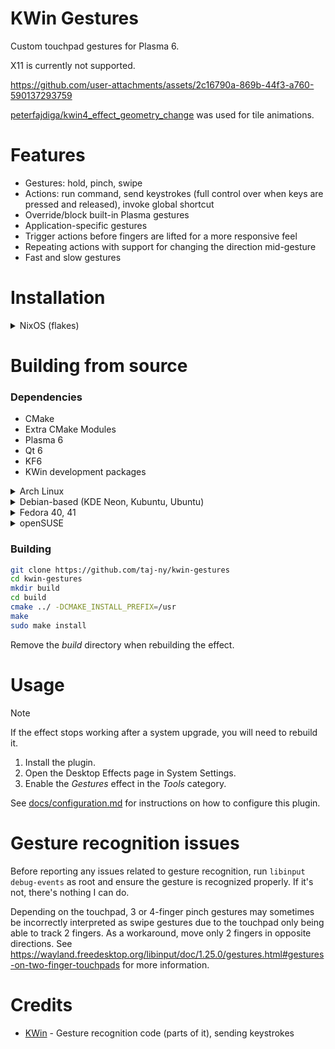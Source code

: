 # KWin Gestures
Custom touchpad gestures for Plasma 6.

X11 is currently not supported.

https://github.com/user-attachments/assets/2c16790a-869b-44f3-a760-590137293759

[peterfajdiga/kwin4_effect_geometry_change](https://github.com/peterfajdiga/kwin4_effect_geometry_change) was used for tile animations.

# Features
- Gestures: hold, pinch, swipe
- Actions: run command, send keystrokes (full control over when keys are pressed and released), invoke global shortcut
- Override/block built-in Plasma gestures
- Application-specific gestures
- Trigger actions before fingers are lifted for a more responsive feel
- Repeating actions with support for changing the direction mid-gesture
- Fast and slow gestures

# Installation
<details>
  <summary>NixOS (flakes)</summary>
  <br>

``flake.nix``:
  ```nix
  {
    inputs = {
      nixpkgs.url = "github:nixos/nixpkgs/nixos-unstable";

      kwin-gestures = {
        url = "github:taj-ny/kwin-gestures";
        inputs.nixpkgs.follows = "nixpkgs";
      };
    };
  }
  ```

  ```nix
  { inputs, pkgs, ... }:

  {
    environment.systemPackages = [
      inputs.kwin-gestures.packages.${pkgs.system}.default
    ];
  }
  ```
</details>

# Building from source
### Dependencies
- CMake
- Extra CMake Modules
- Plasma 6
- Qt 6
- KF6
- KWin development packages

<details>
  <summary>Arch Linux</summary>
  <br>

  ```
  sudo pacman -S --needed base-devel git extra-cmake-modules qt6-tools kwin yaml-cpp
  ```
</details>

<details>
  <summary>Debian-based (KDE Neon, Kubuntu, Ubuntu)</summary>
  <br>

  ```
  sudo apt install git cmake g++ extra-cmake-modules qt6-tools-dev kwin-wayland kwin-dev libkf6configwidgets-dev gettext libkf6kcmutils-dev libyaml-cpp-dev libxkbcommon-dev
  ```
</details>

<details>
  <summary>Fedora 40, 41</summary>
  <br>

  ```
  sudo dnf install git cmake extra-cmake-modules gcc-g++ qt6-qtbase-devel kwin-devel kf6-ki18n-devel kf6-kguiaddons-devel kf6-kcmutils-devel kf6-kconfigwidgets-devel qt6-qtbase kf6-kguiaddons kf6-ki18n wayland-devel yaml-cpp yaml-cpp-devel libepoxy-devel
  ```
</details>

<details>
  <summary>openSUSE</summary>
  <br>

  ```
  sudo zypper in git cmake-full gcc-c++ kf6-extra-cmake-modules kguiaddons-devel kconfigwidgets-devel ki18n-devel kcmutils-devel "cmake(KF6I18n)" "cmake(KF6KCMUtils)" "cmake(KF6WindowSystem)" "cmake(Qt6Core)" "cmake(Qt6DBus)" "cmake(Qt6Quick)" "cmake(Qt6Widgets)" libepoxy-devel kwin6-devel yaml-cpp-devel libxkbcommon-devel
  ```
</details>

### Building
```sh
git clone https://github.com/taj-ny/kwin-gestures
cd kwin-gestures
mkdir build
cd build
cmake ../ -DCMAKE_INSTALL_PREFIX=/usr
make
sudo make install
```

Remove the *build* directory when rebuilding the effect.

# Usage
> [!NOTE]
> If the effect stops working after a system upgrade, you will need to rebuild it.

1. Install the plugin.
2. Open the Desktop Effects page in System Settings.
3. Enable the *Gestures* effect in the *Tools* category.

See [docs/configuration.md](docs/configuration.md) for instructions on how to configure this plugin.

# Gesture recognition issues
Before reporting any issues related to gesture recognition, run ``libinput debug-events`` as root and ensure the gesture is recognized properly. If it's not, there's nothing I can do.

Depending on the touchpad, 3 or 4-finger pinch gestures may sometimes be incorrectly interpreted as swipe gestures due to the touchpad only being able to track 2 fingers. As a workaround, move only 2 fingers in opposite directions. See https://wayland.freedesktop.org/libinput/doc/1.25.0/gestures.html#gestures-on-two-finger-touchpads for more information.

# Credits
- [KWin](https://invent.kde.org/plasma/kwin) - Gesture recognition code (parts of it), sending keystrokes

